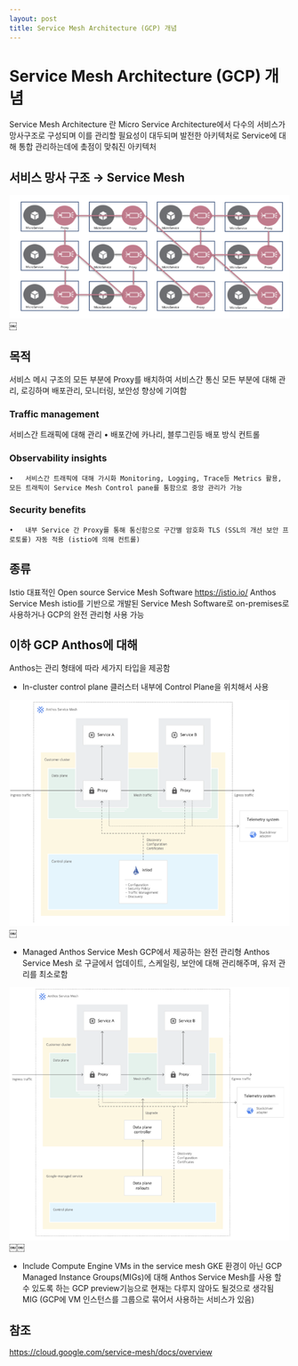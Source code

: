 ```yaml
---
layout: post
title: Service Mesh Architecture (GCP) 개념
---
```


# Service Mesh Architecture (GCP) 개념

Service Mesh Architecture 란
Micro Service Architecture에서 다수의 서비스가 망사구조로 구성되며 이를 관리할 필요성이 대두되며 발전한 아키텍처로 Service에 대해 통합 관리하는데에 촞점이 맞춰진 아키텍처

## 서비스 망사 구조 → Service Mesh

![](/assets/img/3FA0C899-E390-4422-890E-A20D3E31DDE7.png)￼

## 목적
서비스 메시 구조의 모든 부분에 Proxy를 배치하여 서비스간 통신 모든 부분에 대해 관리, 로깅하며 배포관리, 모니터링, 보안성 향상에 기여함
### Traffic management
서비스간 트래픽에 대해 관리
	•	배포간에 카나리, 블루그린등 배포 방식 컨트롤
### Observability insights
	•	서비스간 트래픽에 대해 가시화 Monitoring, Logging, Trace등 Metrics 활용, 모든 트래픽이 Service Mesh Control pane를 통함으로 중앙 관리가 가능
### Security benefits
	•	내부 Service 간 Proxy를 통해 통신함으로 구간별 암호화 TLS (SSL의 개선 보안 프로토롤) 자동 적용 (istio에 의해 컨트롤)

## 종류
Istio
대표적인 Open source Service Mesh Software
https://istio.io/
Anthos Service Mesh
istio를 기반으로 개발된 Service Mesh Software로 on-premises로 사용하거나 GCP의 완전 관리형 사용 가능

## 이하 GCP Anthos에 대해

Anthos는 관리 형태에 따라 세가지 타입을 제공함
- In-cluster control plane
클러스터 내부에 Control Plane을 위치해서 사용

![](/assets/img/C1D37322-D59C-47E1-A4DA-DFD2E651F467.png)￼

- Managed Anthos Service Mesh
GCP에서 제공하는 완전 관리형 Anthos Service Mesh 로 구글에서 업데이트, 스케일링, 보안에 대해 관리해주며, 유저 관리를 최소로함

![](/assets/img/51A641C3-1AF1-4BF8-945F-FBD5932C198C.png)￼￼

- Include Compute Engine VMs in the service mesh
GKE 환경이 아닌 GCP Managed Instance Groups(MIGs)에 대해 Anthos Service Mesh를 사용 할 수 있도록 하는 GCP preview기능으로 현재는 다루지 않아도 될것으로 생각됨
MIG (GCP에 VM 인스턴스를 그룹으로 묶어서 사용하는 서비스가 있음)

## 참조
https://cloud.google.com/service-mesh/docs/overview